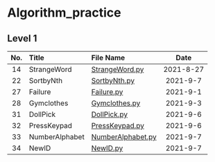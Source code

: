 # Algorithm_practice

## Level 1
|No.|Title|File Name|Date|
|:---:|:---|:---|:---:|
|14|StrangeWord|[StrangeWord.py]|2021-8-27|
|22|SortbyNth|[SortbyNth.py]|2021-9-7|
|27|Failure|[Failure.py]|2021-9-1|
|28|Gymclothes|[Gymclothes.py]|2021-9-3|
|31|DollPick|[DollPick.py]|2021-9-6|
|32|PressKeypad|[PressKeypad.py]|2021-9-6|
|33|NumberAlphabet|[NumberAlphabet.py]|2021-9-7|
|34|NewID|[NewID.py]|2021-9-7|



[StrangeWord.py]:https://github.com/sian94/Algorithm_practice/blob/main/Level1/StrangeWord.py
[SortbyNth.py]:https://github.com/sian94/Algorithm_practice/blob/main/Level1/SortbyNth.py
[Failure.py]:https://github.com/sian94/Algorithm_practice/blob/main/Level1/Failure.py
[Gymclothes.py]:https://github.com/sian94/Algorithm_practice/blob/main/Level1/Gymclothes.py
[DollPick.py]:https://github.com/sian94/Algorithm_practice/blob/main/Level1/DollPick.py
[PressKeypad.py]:https://github.com/sian94/Algorithm_practice/blob/main/Level1/PressKeypad.py
[NumberAlphabet.py]:https://github.com/sian94/Algorithm_practice/blob/main/Level1/NumberAlphabet.py
[NewID.py]:https://github.com/sian94/Algorithm_practice/blob/main/Level1/NewID.py
